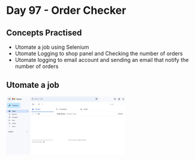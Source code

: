 # Day 97 - Order Checker
## Concepts Practised
- Utomate a job using Selenium
- Utomate Logging to shop panel and Checking the number of orders
- Utomate logging to email account and sending an email that notify the number of orders
## Utomate a job
<img width="319" alt="day97" src="order_checker.JPG">
